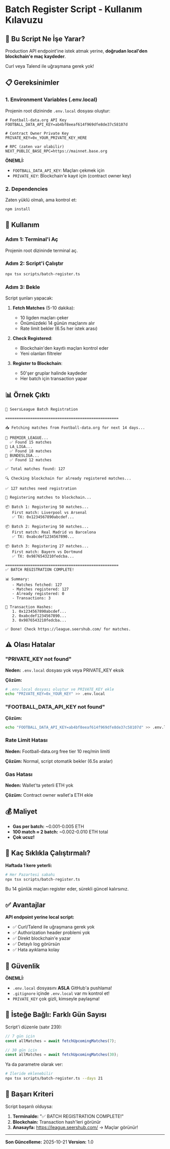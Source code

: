 # Batch Register Script - Kullanım Kılavuzu

## 🎯 Bu Script Ne İşe Yarar?

Production API endpoint'ine istek atmak yerine, **doğrudan local'den blockchain'e maç kaydeder**.

Curl veya Talend ile uğraşmana gerek yok!

## 📋 Gereksinimler

### 1. Environment Variables (.env.local)

Projenin root dizininde `.env.local` dosyası oluştur:

```env
# Football-data.org API Key
FOOTBALL_DATA_API_KEY=ab4bf8eeaf614f969dfe8de37c58107d

# Contract Owner Private Key
PRIVATE_KEY=0x_YOUR_PRIVATE_KEY_HERE

# RPC (zaten var olabilir)
NEXT_PUBLIC_BASE_RPC=https://mainnet.base.org
```

**ÖNEMLİ:**
- `FOOTBALL_DATA_API_KEY`: Maçları çekmek için
- `PRIVATE_KEY`: Blockchain'e kayıt için (contract owner key)

### 2. Dependencies

Zaten yüklü olmalı, ama kontrol et:

```bash
npm install
```

## 🚀 Kullanım

### Adım 1: Terminal'i Aç

Projenin root dizininde terminal aç.

### Adım 2: Script'i Çalıştır

```bash
npx tsx scripts/batch-register.ts
```

### Adım 3: Bekle

Script şunları yapacak:

1. **Fetch Matches** (5-10 dakika):
   - 10 ligden maçları çeker
   - Önümüzdeki 14 günün maçlarını alır
   - Rate limit bekler (6.5s her istek arası)

2. **Check Registered**:
   - Blockchain'den kayıtlı maçları kontrol eder
   - Yeni olanları filtreler

3. **Register to Blockchain**:
   - 50'şer gruplar halinde kaydeder
   - Her batch için transaction yapar

## 📊 Örnek Çıktı

```
🚀 SeersLeague Batch Registration

==================================================

📥 Fetching matches from Football-data.org for next 14 days...

📡 PREMIER_LEAGUE...
  ✅ Found 15 matches
📡 LA_LIGA...
  ✅ Found 18 matches
📡 BUNDESLIGA...
  ✅ Found 12 matches

✅ Total matches found: 127

🔍 Checking blockchain for already registered matches...

✅ 127 matches need registration

📝 Registering matches to blockchain...

📦 Batch 1: Registering 50 matches...
   First match: Liverpool vs Arsenal
   ✅ TX: 0x1234567890abcdef...

📦 Batch 2: Registering 50 matches...
   First match: Real Madrid vs Barcelona
   ✅ TX: 0xabcdef1234567890...

📦 Batch 3: Registering 27 matches...
   First match: Bayern vs Dortmund
   ✅ TX: 0x9876543210fedcba...

==================================================
✅ BATCH REGISTRATION COMPLETE!

📊 Summary:
   - Matches fetched: 127
   - Matches registered: 127
   - Already registered: 0
   - Transactions: 3

📝 Transaction Hashes:
   1. 0x1234567890abcdef...
   2. 0xabcdef1234567890...
   3. 0x9876543210fedcba...

✅ Done! Check https://league.seershub.com/ for matches.
```

## ⚠️ Olası Hatalar

### "PRIVATE_KEY not found"

**Neden:** `.env.local` dosyası yok veya PRIVATE_KEY eksik

**Çözüm:**
```bash
# .env.local dosyası oluştur ve PRIVATE_KEY ekle
echo "PRIVATE_KEY=0x_YOUR_KEY" >> .env.local
```

### "FOOTBALL_DATA_API_KEY not found"

**Çözüm:**
```bash
echo "FOOTBALL_DATA_API_KEY=ab4bf8eeaf614f969dfe8de37c58107d" >> .env.local
```

### Rate Limit Hatası

**Neden:** Football-data.org free tier 10 req/min limiti

**Çözüm:** Normal, script otomatik bekler (6.5s aralar)

### Gas Hatası

**Neden:** Wallet'ta yeterli ETH yok

**Çözüm:** Contract owner wallet'a ETH ekle

## 💰 Maliyet

- **Gas per batch:** ~0.001-0.005 ETH
- **100 match ≈ 2 batch:** ~0.002-0.010 ETH total
- **Çok ucuz!**

## 🔄 Kaç Sıklıkla Çalıştırmalı?

**Haftada 1 kere yeterli:**

```bash
# Her Pazartesi sabahı
npx tsx scripts/batch-register.ts
```

Bu 14 günlük maçları register eder, sürekli güncel kalırsınız.

## ✅ Avantajlar

**API endpoint yerine local script:**
- ✅ Curl/Talend ile uğraşmana gerek yok
- ✅ Authorization header problemi yok
- ✅ Direkt blockchain'e yazar
- ✅ Detaylı log görürsün
- ✅ Hata ayıklama kolay

## 🚨 Güvenlik

**ÖNEMLİ:**
- `.env.local` dosyasını **ASLA** GitHub'a pushlama!
- `.gitignore` içinde `.env.local` var mı kontrol et!
- `PRIVATE_KEY` çok gizli, kimseyle paylaşma!

## 📝 İsteğe Bağlı: Farklı Gün Sayısı

Script'i düzenle (satır 239):

```typescript
// 7 gün için
const allMatches = await fetchUpcomingMatches(7);

// 30 gün için
const allMatches = await fetchUpcomingMatches(30);
```

Ya da parametre olarak ver:

```bash
# İleride eklenebilir
npx tsx scripts/batch-register.ts --days 21
```

## 🎉 Başarı Kriteri

Script başarılı olduysa:

1. **Terminalde:** "✅ BATCH REGISTRATION COMPLETE!"
2. **Blockchain:** Transaction hash'leri görünür
3. **Anasayfa:** https://league.seershub.com/ → Maçlar görünür!

---

**Son Güncelleme:** 2025-10-21
**Version:** 1.0
